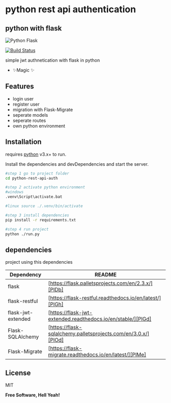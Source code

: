 # python rest api authentication
## python with flask


![Python Flask](https://flask.palletsprojects.com/en/2.3.x/_images/flask-horizontal.png)


[![Build Status](https://travis-ci.org/joemccann/dillinger.svg?branch=master)](https://travis-ci.org/joemccann/dillinger)

simple jwt authnetication with flask in  python

- ✨Magic ✨

## Features

- login user
- register user
- migration with Flask-Migrate
- seperate models
- seperate routes
- own python environment


## Installation

requires [python](https://www.python.org/downloads/) v3.x+ to run.

Install the dependencies and devDependencies and start the server.

```sh
#step 1 go to project folder
cd python-rest-api-auth

#step 2 activate python environment
#windows
.venv\Script\activate.bat

#linux source ./.venv/bin/activate

#step 3 install dependencies
pip install -r requirements.txt

#step 4 run project
python ./run.py
```



## dependencies

project using this dependencies

| Dependency | README |
| ------ | ------ |
| flask | [https://flask.palletsprojects.com/en/2.3.x/][PlDb] |
| flask-restful | [https://flask-restful.readthedocs.io/en/latest/][PlGh] |
| flask-jwt-extended | [https://flask-jwt-extended.readthedocs.io/en/stable/][PlGd] |
| Flask-SQLAlchemy | [https://flask-sqlalchemy.palletsprojects.com/en/3.0.x/][PlOd] |
| Flask-Migrate | [https://flask-migrate.readthedocs.io/en/latest/][PlMe] |




## License

MIT

**Free Software, Hell Yeah!**

[//]: # (These are reference links used in the body of this note and get stripped out when the markdown processor does its job. There is no need to format nicely because it shouldn't be seen. Thanks SO - http://stackoverflow.com/questions/4823468/store-comments-in-markdown-syntax)

   [dill]: <https://github.com/joemccann/dillinger>
   [git-repo-url]: <https://github.com/joemccann/dillinger.git>
   [john gruber]: <http://daringfireball.net>
   [df1]: <http://daringfireball.net/projects/markdown/>
   [markdown-it]: <https://github.com/markdown-it/markdown-it>
   [Ace Editor]: <http://ace.ajax.org>
   [node.js]: <http://nodejs.org>
   [Twitter Bootstrap]: <http://twitter.github.com/bootstrap/>
   [jQuery]: <http://jquery.com>
   [@tjholowaychuk]: <http://twitter.com/tjholowaychuk>
   [express]: <http://expressjs.com>
   [AngularJS]: <http://angularjs.org>
   [Gulp]: <http://gulpjs.com>

   [PlDb]: <https://github.com/joemccann/dillinger/tree/master/plugins/dropbox/README.md>
   [PlGh]: <https://github.com/joemccann/dillinger/tree/master/plugins/github/README.md>
   [PlGd]: <https://github.com/joemccann/dillinger/tree/master/plugins/googledrive/README.md>
   [PlOd]: <https://github.com/joemccann/dillinger/tree/master/plugins/onedrive/README.md>
   [PlMe]: <https://github.com/joemccann/dillinger/tree/master/plugins/medium/README.md>
   [PlGa]: <https://github.com/RahulHP/dillinger/blob/master/plugins/googleanalytics/README.md>
